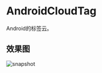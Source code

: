 AndroidCloudTag
===============

Android的标签云。

## 效果图

![snapshot](http://github.com/bullda/AndroidCloudTag/raw/master/sample/sample.png)


